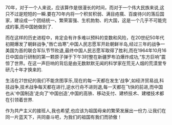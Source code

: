 70年，对于一个人来说，应该算作是很漫长的时间，而对于一个伟大民族来说,这只不过是短短的一瞬.要在70年内将一个积贫积弱、满目疮痍、百废待兴的落后国家，建设成一个团结统一、繁荣富强、生机勃勃、的大国，这是一个几乎不可能完成的事,而中国她做到了.

而在这样的历史进程中，肯定会有许多难以预料的变数和风险，在20世纪50年代初期爆发了朝鲜战争,"唇亡齿寒",中国人民志愿军开赴朝鲜半岛,经过三年的战争一美国为首的联合军队节节败退,最终中国人民志愿军取得了胜利,而在1964年10月16日中国自行研制的第一颗原子弹于下午3时整在新疆罗布泊爆炸成功,“东方巨响”震惊了世界。在这一声巨响的背后是由无数默默无闻的科学家在荒无人烟的荒漠里专研几十年才换来的.

生活在21世纪的我们不能贪图享乐,现在的每一天都在发生'战争',如经济贸易战,科技战争,技术战争每天都在进行,逆水行舟不进则退,每一天都在飞快的前进,而中国也从'中国制造'走向了'中国创造',中国的高铁、移动支付、建桥技术、建楼技术都在引领着世界.

作为共产主义的接班人,我也希望,也应该为祖国母亲的繁荣发展出一份力.让我们在同一片蓝天下，共同奋斗吧，为我们的祖国有我们而骄傲！